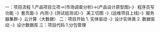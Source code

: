 一：项目流程
    1.产品项目立项->(市场调查分析)->(产品设计原型图)-》
        程序员写功能 -》套页面-》内测-》(测试组测试)-》
        美工切图
        -》(运维项目上线)-》服务器集群-》云计算（大数据）
二：项目开始
    1. 实体驱动 -》设计实体类
    2. 数据驱动 -》设计数据库
三：项目代码
    1.分包管理